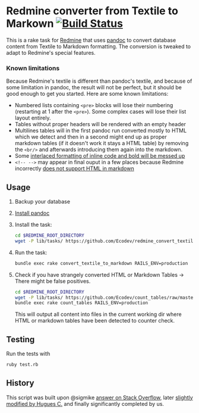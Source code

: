 # Redmine converter from Textile to Markown [![Build Status](https://travis-ci.com/Ecodev/redmine_convert_textile_to_markown.svg?branch=master)](https://travis-ci.com/Ecodev/redmine_convert_textile_to_markown)

This is a rake task for [Redmine](http://www.redmine.org/) that uses [pandoc](http://pandoc.org/) to convert database content from Textile to Markdown formatting. The conversion is tweaked to adapt to Redmine's special features.

### Known limitations

Because Redmine's textile is different than pandoc's textile, and because of
some limitation in pandoc, the result will not be perfect, but it should be good
enough to get you started. Here are some known limitations:

* Numbered lists containing `<pre>` blocks will lose their numbering (restarting at 1 after the `<pre>`). Some complex cases will lose their list layout entirely.
* Tables without proper headers will be rendered with an empty header
* Multilines tables will in the first pandoc run converted mostly to HTML which we detect and then in a second might end up as proper markdown tables (if it doesn't work it stays a HTML table) by removing the `<br/>` and afterwards introducing them again into the markdown.
* Some [interlaced formatting of inline code and bold will be messed up](https://github.com/jgm/pandoc/issues/3024)
* `<!-- -->` may appear in final ouput in a few places because Redmine incorrectly [does not support HTML in markdown](http://www.redmine.org/issues/20497)

## Usage

1. Backup your database
2. [Install pandoc](http://pandoc.org/installing.html)
3. Install the task:

    ```sh
    cd $REDMINE_ROOT_DIRECTORY
    wget -P lib/tasks/ https://github.com/Ecodev/redmine_convert_textile_to_markown/raw/master/convert_textile_to_markdown.rake
    ```

4. Run the task:

    ```sh
    bundle exec rake convert_textile_to_markdown RAILS_ENV=production
    ```

5. Check if you have strangely converted HTML or Markdown Tables -> There might be false positives.

   ```sh
   cd $REDMINE_ROOT_DIRECTORY
   wget -P lib/tasks/ https://github.com/Ecodev/count_tables/raw/master/convert_textile_to_markdown.rake
   bundle exec rake count_tables RAILS_ENV=production
   ```

   This will output all content into files in the current working dir where HTML or markdown tables have been detected to counter check.

## Testing

Run the tests with

```sh
ruby test.rb
```

## History

This script was built upon @sigmike [answer on Stack Overflow](http://stackoverflow.com/a/19876009), later [slightly modified by Hugues C.](http://www.redmine.org/issues/22005) and finally significantly completed by us.
